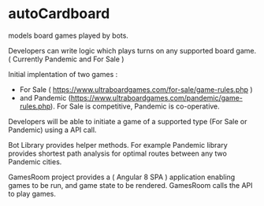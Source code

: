 # autoCardboard
models board games played by bots.

Developers can write logic which plays turns on any supported board game. ( Currently Pandemic and For Sale )

Initial implentation of two games : 
* For Sale ( https://www.ultraboardgames.com/for-sale/game-rules.php ) 
* and Pandemic (https://www.ultraboardgames.com/pandemic/game-rules.php). 
For Sale is competitive, Pandemic is co-operative.

Developers will be able to initiate a game of a supported type (For Sale or Pandemic) using a API call.

Bot Library provides helper methods. For example Pandemic library provides shortest path analysis for optimal routes between any two Pandemic cities.

GamesRoom project provides a ( Angular 8 SPA ) application enabling games to be run, and game state to be rendered. GamesRoom calls the API to play games.
